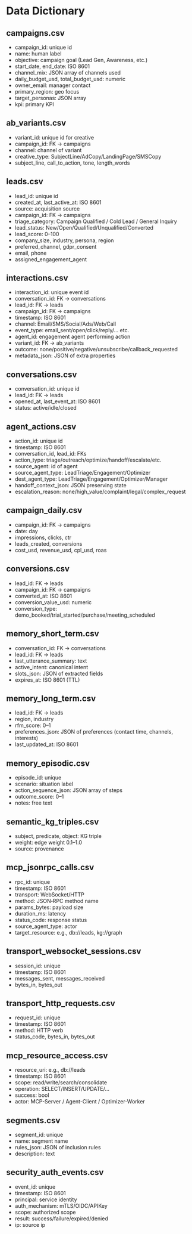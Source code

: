 
# Data Dictionary

## campaigns.csv
- campaign_id: unique id
- name: human label
- objective: campaign goal (Lead Gen, Awareness, etc.)
- start_date, end_date: ISO 8601
- channel_mix: JSON array of channels used
- daily_budget_usd, total_budget_usd: numeric
- owner_email: manager contact
- primary_region: geo focus
- target_personas: JSON array
- kpi: primary KPI

## ab_variants.csv
- variant_id: unique id for creative
- campaign_id: FK → campaigns
- channel: channel of variant
- creative_type: SubjectLine/AdCopy/LandingPage/SMSCopy
- subject_line, call_to_action, tone, length_words

## leads.csv
- lead_id: unique id
- created_at, last_active_at: ISO 8601
- source: acquisition source
- campaign_id: FK → campaigns
- triage_category: Campaign Qualified / Cold Lead / General Inquiry
- lead_status: New/Open/Qualified/Unqualified/Converted
- lead_score: 0–100
- company_size, industry, persona, region
- preferred_channel, gdpr_consent
- email, phone
- assigned_engagement_agent

## interactions.csv
- interaction_id: unique event id
- conversation_id: FK → conversations
- lead_id: FK → leads
- campaign_id: FK → campaigns
- timestamp: ISO 8601
- channel: Email/SMS/Social/Ads/Web/Call
- event_type: email_sent/open/click/reply/... etc.
- agent_id: engagement agent performing action
- variant_id: FK → ab_variants
- outcome: none/positive/negative/unsubscribe/callback_requested
- metadata_json: JSON of extra properties

## conversations.csv
- conversation_id: unique id
- lead_id: FK → leads
- opened_at, last_event_at: ISO 8601
- status: active/idle/closed

## agent_actions.csv
- action_id: unique id
- timestamp: ISO 8601
- conversation_id, lead_id: FKs
- action_type: triage/outreach/optimize/handoff/escalate/etc.
- source_agent: id of agent
- source_agent_type: LeadTriage/Engagement/Optimizer
- dest_agent_type: LeadTriage/Engagement/Optimizer/Manager
- handoff_context_json: JSON preserving state
- escalation_reason: none/high_value/complaint/legal/complex_request

## campaign_daily.csv
- campaign_id: FK → campaigns
- date: day
- impressions, clicks, ctr
- leads_created, conversions
- cost_usd, revenue_usd, cpl_usd, roas

## conversions.csv
- lead_id: FK → leads
- campaign_id: FK → campaigns
- converted_at: ISO 8601
- conversion_value_usd: numeric
- conversion_type: demo_booked/trial_started/purchase/meeting_scheduled

## memory_short_term.csv
- conversation_id: FK → conversations
- lead_id: FK → leads
- last_utterance_summary: text
- active_intent: canonical intent
- slots_json: JSON of extracted fields
- expires_at: ISO 8601 (TTL)

## memory_long_term.csv
- lead_id: FK → leads
- region, industry
- rfm_score: 0–1
- preferences_json: JSON of preferences (contact time, channels, interests)
- last_updated_at: ISO 8601

## memory_episodic.csv
- episode_id: unique
- scenario: situation label
- action_sequence_json: JSON array of steps
- outcome_score: 0–1
- notes: free text

## semantic_kg_triples.csv
- subject, predicate, object: KG triple
- weight: edge weight 0.1–1.0
- source: provenance

## mcp_jsonrpc_calls.csv
- rpc_id: unique
- timestamp: ISO 8601
- transport: WebSocket/HTTP
- method: JSON‑RPC method name
- params_bytes: payload size
- duration_ms: latency
- status_code: response status
- source_agent_type: actor
- target_resource: e.g., db://leads, kg://graph

## transport_websocket_sessions.csv
- session_id: unique
- timestamp: ISO 8601
- messages_sent, messages_received
- bytes_in, bytes_out

## transport_http_requests.csv
- request_id: unique
- timestamp: ISO 8601
- method: HTTP verb
- status_code, bytes_in, bytes_out

## mcp_resource_access.csv
- resource_uri: e.g., db://leads
- timestamp: ISO 8601
- scope: read/write/search/consolidate
- operation: SELECT/INSERT/UPDATE/...
- success: bool
- actor: MCP-Server / Agent-Client / Optimizer-Worker

## segments.csv
- segment_id: unique
- name: segment name
- rules_json: JSON of inclusion rules
- description: text

## security_auth_events.csv
- event_id: unique
- timestamp: ISO 8601
- principal: service identity
- auth_mechanism: mTLS/OIDC/APIKey
- scope: authorized scope
- result: success/failure/expired/denied
- ip: source ip
